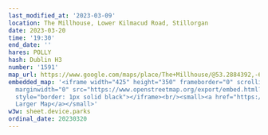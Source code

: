 ```yaml
---
last_modified_at: '2023-03-09'
location: The Millhouse, Lower Kilmacud Road, Stillorgan
date: 2023-03-20
time: '19:30'
end_date: ''
hares: POLLY
hash: Dublin H3
number: '1591'
map_url: https://www.google.com/maps/place/The+Millhouse/@53.2884392,-6.2068574,17z/data=!3m1!4b1!4m6!3m5!1s0x4867091c1912d087:0x651105c89e0fe54f!8m2!3d53.288436!4d-6.2046687!16s%2Fg%2F11bbrm8_mc
embedded_map: '<iframe width="425" height="350" frameborder="0" scrolling="no" marginheight="0"
  marginwidth="0" src="https://www.openstreetmap.org/export/embed.html?bbox=-6.206320524215698%2C53.28760736021776%2C-6.203136742115021%2C53.288997503316594&amp;layer=mapnik&amp;marker=53.288302437421045%2C-6.2047286331653595"
  style="border: 1px solid black"></iframe><br/><small><a href="https://www.openstreetmap.org/?mlat=53.28830&amp;mlon=-6.20473#map=19/53.28830/-6.20473">View
  Larger Map</a></small>'
w3w: sheet.device.parks
ordinal_date: 20230320
---
```


